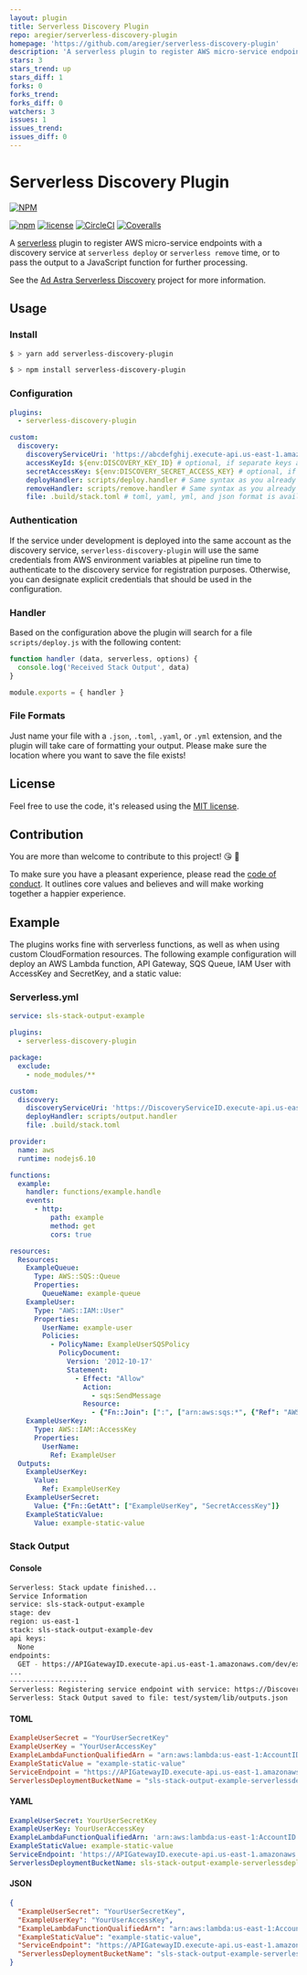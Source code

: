 ```yaml
---
layout: plugin
title: Serverless Discovery Plugin
repo: aregier/serverless-discovery-plugin
homepage: 'https://github.com/aregier/serverless-discovery-plugin'
description: 'A serverless plugin to register AWS micro-service endpoints with a discovery service at serverless deploy or serverless remove time.'
stars: 3
stars_trend: up
stars_diff: 1
forks: 0
forks_trend: 
forks_diff: 0
watchers: 3
issues: 1
issues_trend: 
issues_diff: 0
---
```



# Serverless Discovery Plugin

[![NPM](https://nodei.co/npm/serverless-discovery-plugin.png)](https://nodei.co/npm/serverless-discovery-plugin/)

[![npm](https://img.shields.io/npm/v/serverless-discovery-plugin.svg)](https://www.npmjs.com/package/serverless-discovery-plugin)
[![license](https://img.shields.io/npm/l/serverless-discovery-plugin.svg)](https://www.npmjs.com/package/serverless-discovery-plugin)
[![CircleCI](https://img.shields.io/circleci/project/github/aregier/serverless-discovery-plugin.svg)](https://circleci.com/gh/aregier/serverless-discovery-plugin)
[![Coveralls](https://img.shields.io/coveralls/aregier/serverless-discovery-plugin.svg)](https://coveralls.io/github/aregier/serverless-discovery-plugin)

A [serverless](https://serverless.com) plugin to register AWS micro-service endpoints with a discovery service at `serverless deploy` or `serverless remove` time, or to pass the output to a JavaScript function for further processing.

See the [Ad Astra Serverless Discovery](https://adastradev.github.io/serverless-discovery/) project for more information.

## Usage

### Install

```bash
$ > yarn add serverless-discovery-plugin
```

```bash
$ > npm install serverless-discovery-plugin
```

### Configuration

```yaml
plugins:
  - serverless-discovery-plugin

custom:
  discovery:
    discoveryServiceUri: 'https://abcdefghij.execute-api.us-east-1.amazonaws.com/dev'
    accessKeyId: ${env:DISCOVERY_KEY_ID} # optional, if separate keys are needed
    secretAccessKey: ${env:DISCOVERY_SECRET_ACCESS_KEY} # optional, if separate keys are needed
    deployHandler: scripts/deploy.handler # Same syntax as you already know
    removeHandler: scripts/remove.handler # Same syntax as you already know
    file: .build/stack.toml # toml, yaml, yml, and json format is available
```

### Authentication
If the service under development is deployed into the same account as the discovery service, `serverless-discovery-plugin` will use the same credentials from AWS environment variables at pipeline run time to authenticate to the discovery service for registration purposes. Otherwise, you can designate explicit credentials that should be used in the configuration.

### Handler

Based on the configuration above the plugin will search for a file `scripts/deploy.js` with the following content:

```js
function handler (data, serverless, options) {
  console.log('Received Stack Output', data)
}

module.exports = { handler }
```

### File Formats

Just name your file with a `.json`, `.toml`, `.yaml`, or `.yml` extension, and the plugin will take care of formatting your output. Please make sure the location where you want to save the file exists!

## License

Feel free to use the code, it's released using the [MIT license](LICENSE.md).

## Contribution

You are more than welcome to contribute to this project! 😘 🙆

To make sure you have a pleasant experience, please read the [code of conduct](CODE_OF_CONDUCT.md). It outlines core values and believes and will make working together a happier experience.

## Example

The plugins works fine with serverless functions, as well as when using custom CloudFormation resources. The following example configuration will deploy an AWS Lambda function, API Gateway, SQS Queue, IAM User with AccessKey and SecretKey, and a static value:

### Serverless.yml

```yaml
service: sls-stack-output-example

plugins:
  - serverless-discovery-plugin

package:
  exclude:
    - node_modules/**

custom:
  discovery:
    discoveryServiceUri: 'https://DiscoveryServiceID.execute-api.us-east-1.amazonaws.com/prod'
    deployHandler: scripts/output.handler
    file: .build/stack.toml

provider:
  name: aws
  runtime: nodejs6.10

functions:
  example:
    handler: functions/example.handle
    events:
      - http:
          path: example
          method: get
          cors: true

resources:
  Resources:
    ExampleQueue:
      Type: AWS::SQS::Queue
      Properties:
        QueueName: example-queue
    ExampleUser:
      Type: "AWS::IAM::User"
      Properties:
        UserName: example-user
        Policies:
          - PolicyName: ExampleUserSQSPolicy
            PolicyDocument:
              Version: '2012-10-17'
              Statement:
                - Effect: "Allow"
                  Action:
                    - sqs:SendMessage
                  Resource:
                    - {"Fn::Join": [":", ["arn:aws:sqs:*", {"Ref": "AWS::AccountId"}, "example-queue"]]}
    ExampleUserKey:
      Type: AWS::IAM::AccessKey
      Properties:
        UserName:
          Ref: ExampleUser
  Outputs:
    ExampleUserKey:
      Value:
        Ref: ExampleUserKey
    ExampleUserSecret:
      Value: {"Fn::GetAtt": ["ExampleUserKey", "SecretAccessKey"]}
    ExampleStaticValue:
      Value: example-static-value
```

### Stack Output

#### Console
```sh
Serverless: Stack update finished...
Service Information
service: sls-stack-output-example
stage: dev
region: us-east-1
stack: sls-stack-output-example-dev
api keys:
  None
endpoints:
  GET - https://APIGatewayID.execute-api.us-east-1.amazonaws.com/dev/example
...
-------------------
Serverless: Registering service endpoint with service: https://DiscoveryServiceID.execute-api.us-east-1.amazonaws.com/prod
Serverless: Stack Output saved to file: test/system/lib/outputs.json
```

#### TOML

```toml
ExampleUserSecret = "YourUserSecretKey"
ExampleUserKey = "YourUserAccessKey"
ExampleLambdaFunctionQualifiedArn = "arn:aws:lambda:us-east-1:AccountID:function:sls-stack-output-example-dev-example:9"
ExampleStaticValue = "example-static-value"
ServiceEndpoint = "https://APIGatewayID.execute-api.us-east-1.amazonaws.com/dev"
ServerlessDeploymentBucketName = "sls-stack-output-example-serverlessdeploymentbuck-BucketID"
```

#### YAML

```yaml
ExampleUserSecret: YourUserSecretKey
ExampleUserKey: YourUserAccessKey
ExampleLambdaFunctionQualifiedArn: 'arn:aws:lambda:us-east-1:AccountID:function:sls-stack-output-example-dev-example:9'
ExampleStaticValue: example-static-value
ServiceEndpoint: 'https://APIGatewayID.execute-api.us-east-1.amazonaws.com/dev'
ServerlessDeploymentBucketName: sls-stack-output-example-serverlessdeploymentbuck-BucketID
```

#### JSON

```json
{
  "ExampleUserSecret": "YourUserSecretKey",
  "ExampleUserKey": "YourUserAccessKey",
  "ExampleLambdaFunctionQualifiedArn": "arn:aws:lambda:us-east-1:AccountID:function:sls-stack-output-example-dev-example:9",
  "ExampleStaticValue": "example-static-value",
  "ServiceEndpoint": "https://APIGatewayID.execute-api.us-east-1.amazonaws.com/dev",
  "ServerlessDeploymentBucketName": "sls-stack-output-example-serverlessdeploymentbuck-BucketID"
}
```
